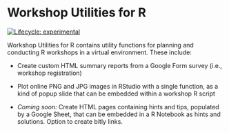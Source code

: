 
<!-- README.md is generated from README.Rmd. Edit this file, not that one -->

# Workshop Utilities for R

<!-- badges: start -->

[![Lifecycle:
experimental](https://img.shields.io/badge/lifecycle-experimental-orange.svg)](https://lifecycle.r-lib.org/articles/stages.html#experimental)
<!-- badges: end -->

Workshop Utilities for R contains utility functions for planning and
conducting R workshops in a virtual environment. These include:

-   Create custom HTML summary reports from a Google Form survey (i.e.,
    workshop registration)

-   Plot online PNG and JPG images in RStudio with a single function, as
    a kind of popup slide that can be embedded within a workshop R
    script

-   *Coming soon:* Create HTML pages containing hints and tips,
    populated by a Google Sheet, that can be embedded in a R Notebook as
    hints and solutions. Option to create bitly links.
